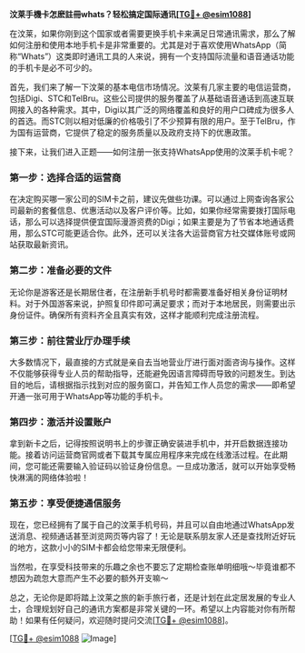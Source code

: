 **汶莱手機卡怎麽註冊whats？轻松搞定国际通讯[[TG💪+ @esim1088](https://t.me/s/esim1088)]**

在汶莱，如果你刚到这个国家或者需要更换手机卡来满足日常通讯需求，那么了解如何注册和使用本地手机卡是非常重要的。尤其是对于喜欢使用WhatsApp（简称“Whats”）这类即时通讯工具的人来说，拥有一个支持国际流量和语音通话功能的手机卡是必不可少的。

首先，我们来了解一下汶莱的基本电信市场情况。汶莱有几家主要的电信运营商，包括Digi、STC和TelBru。这些公司提供的服务覆盖了从基础语音通话到高速互联网接入的各种需求。其中，Digi以其广泛的网络覆盖和良好的用户口碑成为很多人的首选。而STC则以相对低廉的价格吸引了不少预算有限的用户。至于TelBru，作为国有运营商，它提供了稳定的服务质量以及政府支持下的优惠政策。

接下来，让我们进入正题——如何注册一张支持WhatsApp使用的汶莱手机卡呢？

### 第一步：选择合适的运营商

在决定购买哪一家公司的SIM卡之前，建议先做些功课。可以通过上网查询各家公司最新的套餐信息、优惠活动以及客户评价等。比如，如果你经常需要拨打国际电话，那么可以选择提供便宜国际漫游资费的Digi；如果主要是为了节省本地通话费用，那么STC可能更适合你。此外，还可以关注各大运营商官方社交媒体账号或网站获取最新资讯。

### 第二步：准备必要的文件

无论你是游客还是长期居住者，在注册新手机号时都需要准备好相关身份证明材料。对于外国游客来说，护照复印件即可满足要求；而对于本地居民，则需要出示身份证件。确保所有资料齐全且真实有效，这样才能顺利完成注册流程。

### 第三步：前往营业厅办理手续

大多数情况下，最直接的方式就是亲自去当地营业厅进行面对面咨询与操作。这样不仅能够获得专业人员的帮助指导，还能避免因语言障碍而导致的问题发生。到达目的地后，请根据指示找到对应的服务窗口，并告知工作人员您的需求——即希望开通一张可用于WhatsApp等功能的手机卡。

### 第四步：激活并设置账户

拿到新卡之后，记得按照说明书上的步骤正确安装进手机中，并开启数据连接功能。接着访问运营商官网或者下载其专属应用程序来完成在线激活过程。在此期间，您可能还需要输入验证码以验证身份信息。一旦成功激活，就可以开始享受畅快淋漓的网络体验啦！

### 第五步：享受便捷通信服务

现在，您已经拥有了属于自己的汶莱手机号码，并且可以自由地通过WhatsApp发送消息、视频通话甚至浏览网页等内容了！无论是联系朋友家人还是查找附近好玩的地方，这款小小的SIM卡都会给您带来无限便利。

当然啦，在享受科技带来的乐趣之余也不要忘了定期检查账单明细哦～毕竟谁都不想因为疏忽大意而产生不必要的额外开支嘛～

总之，无论你是即将踏上汶莱之旅的新手旅行者，还是计划在此定居发展的专业人士，合理规划好自己的通讯方案都是非常关键的一环。希望以上内容能对你有所帮助！如果有任何疑问，欢迎随时提问交流[[TG💪+ @esim1088](https://t.me/s/esim1088)]。

[[TG💪+ @esim1088](https://t.me/s/esim1088) ![Image](https://i.postimg.cc/4NQfJmqS/Snipaste-2025-05-13-00-14-12.png)]